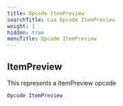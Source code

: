 ```yaml
---
title: Opcode ItemPreview
searchTitle: Lua Opcode ItemPreview
weight: 1
hidden: true
menuTitle: Opcode ItemPreview
---
```

## ItemPreview

This represents a ItemPreview opcode
```lua
Opcode.ItemPreview
```
